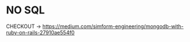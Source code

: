 # NO SQL

CHECKOUT -> https://medium.com/simform-engineering/mongodb-with-ruby-on-rails-27910ae554f0